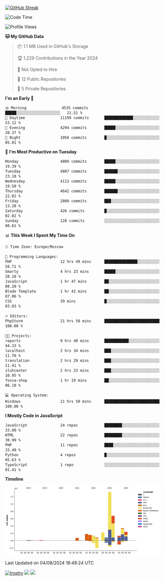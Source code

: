[![GitHub Streak](https://github-readme-streak-stats.herokuapp.com/?user=yogik10)](https://git.io/streak-stats)
<!--START_SECTION:waka-->
![Code Time](http://img.shields.io/badge/Code%20Time-756%20hrs%205%20mins-blue)

![Profile Views](http://img.shields.io/badge/Profile%20Views-0-blue)

**🐱 My GitHub Data** 

> 📦 1.1 MB Used in GitHub's Storage 
 > 
> 🏆 1,229 Contributions in the Year 2024
 > 
> 🚫 Not Opted to Hire
 > 
> 📜 12 Public Repositories 
 > 
> 🔑 5 Private Repositories 
 > 
**I'm an Early 🐤** 

```text
🌞 Morning                4535 commits        █████░░░░░░░░░░░░░░░░░░░░   21.51 % 
🌆 Daytime                11199 commits       █████████████░░░░░░░░░░░░   53.12 % 
🌃 Evening                4294 commits        █████░░░░░░░░░░░░░░░░░░░░   20.37 % 
🌙 Night                  1056 commits        █░░░░░░░░░░░░░░░░░░░░░░░░   05.01 % 
```
📅 **I'm Most Productive on Tuesday** 

```text
Monday                   4089 commits        █████░░░░░░░░░░░░░░░░░░░░   19.39 % 
Tuesday                  4887 commits        ██████░░░░░░░░░░░░░░░░░░░   23.18 % 
Wednesday                4112 commits        █████░░░░░░░░░░░░░░░░░░░░   19.50 % 
Thursday                 4642 commits        ██████░░░░░░░░░░░░░░░░░░░   22.02 % 
Friday                   2800 commits        ███░░░░░░░░░░░░░░░░░░░░░░   13.28 % 
Saturday                 426 commits         █░░░░░░░░░░░░░░░░░░░░░░░░   02.02 % 
Sunday                   128 commits         ░░░░░░░░░░░░░░░░░░░░░░░░░   00.61 % 
```


📊 **This Week I Spent My Time On** 

```text
🕑︎ Time Zone: Europe/Moscow

💬 Programming Languages: 
PHP                      12 hrs 49 mins      ███████████████░░░░░░░░░░   58.71 % 
Smarty                   4 hrs 23 mins       █████░░░░░░░░░░░░░░░░░░░░   20.10 % 
JavaScript               1 hr 47 mins        ██░░░░░░░░░░░░░░░░░░░░░░░   08.20 % 
Blade Template           1 hr 42 mins        ██░░░░░░░░░░░░░░░░░░░░░░░   07.86 % 
CSS                      39 mins             █░░░░░░░░░░░░░░░░░░░░░░░░   03.03 % 

🔥 Editors: 
PhpStorm                 21 hrs 50 mins      █████████████████████████   100.00 % 

🐱‍💻 Projects: 
reports                  9 hrs 40 mins       ███████████░░░░░░░░░░░░░░   44.33 % 
localhost                2 hrs 34 mins       ███░░░░░░░░░░░░░░░░░░░░░░   11.76 % 
translation              2 hrs 29 mins       ███░░░░░░░░░░░░░░░░░░░░░░   11.41 % 
sluhcenter               2 hrs 23 mins       ███░░░░░░░░░░░░░░░░░░░░░░   10.95 % 
fossa-shop               1 hr 19 mins        ██░░░░░░░░░░░░░░░░░░░░░░░   06.10 % 

💻 Operating System: 
Windows                  21 hrs 50 mins      █████████████████████████   100.00 % 
```

**I Mostly Code in JavaScript** 

```text
JavaScript               24 repos            ████████░░░░░░░░░░░░░░░░░   33.80 % 
HTML                     22 repos            ████████░░░░░░░░░░░░░░░░░   30.99 % 
PHP                      11 repos            ████░░░░░░░░░░░░░░░░░░░░░   15.49 % 
Python                   4 repos             █░░░░░░░░░░░░░░░░░░░░░░░░   05.63 % 
TypeScript               1 repo              ░░░░░░░░░░░░░░░░░░░░░░░░░   01.41 % 
```



**Timeline**

![Lines of Code chart](https://raw.githubusercontent.com/Yogik10/Yogik10/main/assets/bar_graph.png)


 Last Updated on 04/08/2024 18:48:24 UTC
<!--END_SECTION:waka-->
[![trophy](https://github-profile-trophy.vercel.app/?username=yogik10)](https://github.com/ryo-ma/github-profile-trophy)
![](https://github-profile-summary-cards.vercel.app/api/cards/profile-details?username=yogik10&theme=solarized_dark)
![](https://github-profile-summary-cards.vercel.app/api/cards/most-commit-language?username=yogik10&theme=solarized_dark)



